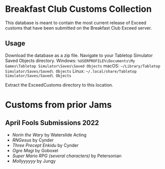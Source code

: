 # Breakfast Club Customs Collection

This database is meant to contain the most current release of Exceed customs that have been submitted
on the Breakfast Club Exceed server.

## Usage
Download the database as a zip file. Navigate to your Tabletop Simulator Saved Objects directory. Windows: `%USERPROFILE%\Documents\My Games\Tabletop Simulator\Saves\Saved Objects`
macOS: `~/Library/Tabletop Simulator/Saves/Saved\ Objects`
Linux: `~/.local/share/Tabletop Simulator/Saves/Saved\ Objects`

Extract the ExceedCustoms directory to this location.

# Customs from prior Jams
## April Fools Submissions 2022
- *Norin the Wary* by Waterslide Acting
- *RNGesus* by Cynder
- *Three Precept Enkidu* by Cynder
- *Ogre Magi* by Goboxel
- *Super Mario RPG (several characters)* by Petersonian
- *Mollyyyyyy* by Jungy